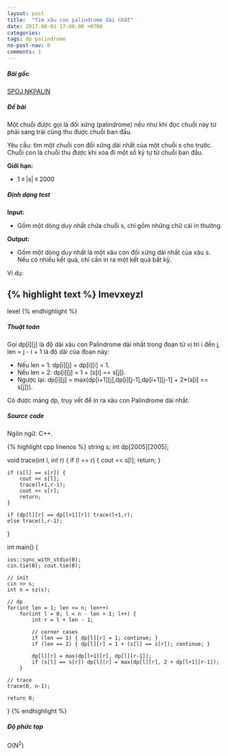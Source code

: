 ```yaml
---
layout: post
title:  "Tìm xâu con palindrome dài nhất"
date: 2017-08-01 17:08:00 +0700
categories:
tags: dp palindrome
no-post-nav: 0
comments: 1
---
```

##### **Bài gốc**
[SPOJ NKPALIN](http://vn.spoj.com/problems/NKPALIN/)

##### **Đề bài**
Một chuỗi được gọi là đối xứng (palindrome) nếu như khi đọc chuỗi này từ phải sang trái cũng thu được chuỗi ban đầu.

Yêu cầu: tìm một chuỗi con đối xứng dài nhất của một chuỗi s cho trước. Chuỗi con là chuỗi thu được khi xóa đi một số ký tự từ chuỗi ban đầu.

**Giới hạn:**

* 1 ≤ |s| ≤ 2000

##### **Định dạng test**
**Input:**

* Gồm một dòng duy nhất chứa chuỗi s, chỉ gồm những chữ cái in thường.

**Output:**
* Gồm một dòng duy nhất là một xâu con đối xứng dài nhất của xâu s. Nếu có nhiều kết quả, chỉ cần in ra một kết quả bất kỳ.

Ví dụ:

{% highlight text %}
lmevxeyzl
---
lexel
{% endhighlight %}

##### **Thuật toán**

Gọi dp[i][j] là độ dài xâu con Palindrome dài nhất trong đoạn từ vị trí i đến j, len = j - i + 1 là độ dài của đoạn này:
* Nếu len = 1: dp[i][j] = dp[i][i] = 1.
* Nếu len = 2: dp[i][j] = 1 + (s[i] == s[j]).
* Ngược lại: dp[i][j] = max(dp[i+1][j],dp[i][j-1],dp[i+1][j-1] + 2*(s[i] == s[j])).

Có được mảng dp, truy vết để in ra xâu con Palindrome dài nhất.

##### **Source code**

Ngôn ngữ: C++.

{% highlight cpp linenos %}
string s;
int dp[2005][2005];

void trace(int l, int r) {
    if (l == r) {
        cout << s[l];
        return;
    }

    if (s[l] == s[r]) {
        cout << s[l];
        trace(l+1,r-1);
        cout << s[r];
        return;
    }

    if (dp[l][r] == dp[l+1][r]) trace(l+1,r);
    else trace(l,r-1);
}

int main() {

    ios::sync_with_stdio(0);
    cin.tie(0); cout.tie(0);

    // init
    cin >> s;
    int n = sz(s);

    // dp
    for(int len = 1; len <= n; len++)
        for(int l = 0; l < n - len + 1; l++) {
            int r = l + len - 1;

            // corner cases
            if (len == 1) { dp[l][r] = 1; continue; }
            if (len == 2) { dp[l][r] = 1 + (s[l] == s[r]); continue; }

            dp[l][r] = max(dp[l+1][r], dp[l][r-1]);
            if (s[l] == s[r]) dp[l][r] = max(dp[l][r], 2 + dp[l+1][r-1]);
        }

    // trace
    trace(0, n-1);

    return 0;
}
{% endhighlight %}

##### **Độ phức tạp**
O(N<sup>2</sup>)
